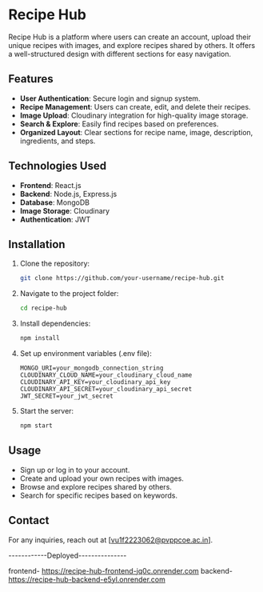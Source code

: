# Recipe Hub

Recipe Hub is a platform where users can create an account, upload their unique recipes with images, and explore recipes shared by others. It offers a well-structured design with different sections for easy navigation.

## Features
- **User Authentication**: Secure login and signup system.
- **Recipe Management**: Users can create, edit, and delete their recipes.
- **Image Upload**: Cloudinary integration for high-quality image storage.
- **Search & Explore**: Easily find recipes based on preferences.
- **Organized Layout**: Clear sections for recipe name, image, description, ingredients, and steps.

## Technologies Used
- **Frontend**: React.js
- **Backend**: Node.js, Express.js
- **Database**: MongoDB
- **Image Storage**: Cloudinary
- **Authentication**: JWT

## Installation
1. Clone the repository:
   ```bash
   git clone https://github.com/your-username/recipe-hub.git
   ```
2. Navigate to the project folder:
   ```bash
   cd recipe-hub
   ```
3. Install dependencies:
   ```bash
   npm install
   ```
4. Set up environment variables (.env file):
   ```plaintext
   MONGO_URI=your_mongodb_connection_string
   CLOUDINARY_CLOUD_NAME=your_cloudinary_cloud_name
   CLOUDINARY_API_KEY=your_cloudinary_api_key
   CLOUDINARY_API_SECRET=your_cloudinary_api_secret
   JWT_SECRET=your_jwt_secret
   ```
5. Start the server:
   ```bash
   npm start
   ```

## Usage
- Sign up or log in to your account.
- Create and upload your own recipes with images.
- Browse and explore recipes shared by others.
- Search for specific recipes based on keywords.


## Contact
For any inquiries, reach out at [vu1f2223062@pvppcoe.ac.in].




------------Deployed---------------

frontend- https://recipe-hub-frontend-jq0c.onrender.com
backend- https://recipe-hub-backend-e5yl.onrender.com
